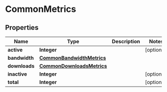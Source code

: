 
# CommonMetrics

## Properties
Name | Type | Description | Notes
------------ | ------------- | ------------- | -------------
**active** | **Integer** |  |  [optional]
**bandwidth** | [**CommonBandwidthMetrics**](CommonBandwidthMetrics.md) |  | 
**downloads** | [**CommonDownloadsMetrics**](CommonDownloadsMetrics.md) |  | 
**inactive** | **Integer** |  |  [optional]
**total** | **Integer** |  |  [optional]



